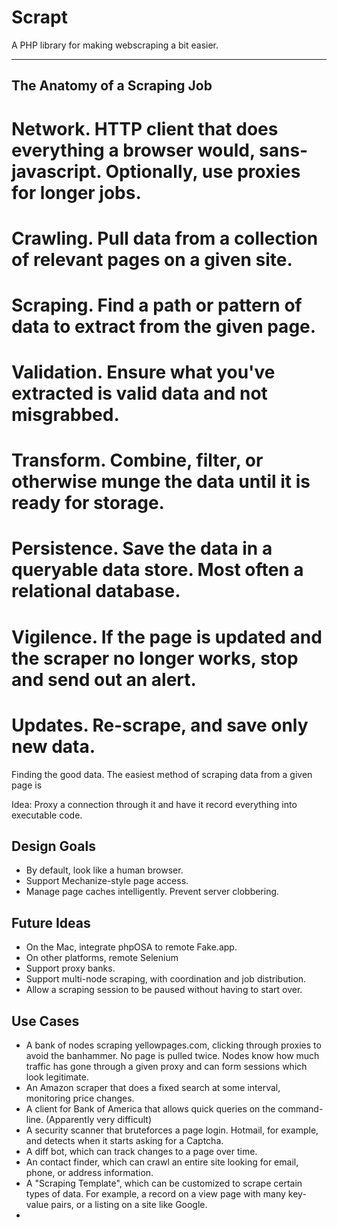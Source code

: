 Scrapt
=======

A PHP library for making webscraping a bit easier.

-------------------------------------------

The Anatomy of a Scraping Job
------------------------------

# Network. HTTP client that does everything a browser would, sans-javascript. Optionally, use proxies for longer jobs.
# Crawling. Pull data from a collection of relevant pages on a given site.
# Scraping. Find a path or pattern of data to extract from the given page.
# Validation. Ensure what you've extracted is valid data and not misgrabbed.
# Transform. Combine, filter, or otherwise munge the data until it is ready for storage.
# Persistence. Save the data in a queryable data store. Most often a relational database.
# Vigilence. If the page is updated and the scraper no longer works, stop and send out an alert.
# Updates. Re-scrape, and save only new data.

Finding the good data. The easiest method of scraping data from a given page
is 


Idea: Proxy a connection through it and have it record everything into 
      executable code. 


Design Goals
------------

- By default, look like a human browser.
- Support Mechanize-style page access.
- Manage page caches intelligently. Prevent server clobbering.


Future Ideas
------------

- On the Mac, integrate phpOSA to remote Fake.app.
- On other platforms, remote Selenium
- Support proxy banks.
- Support multi-node scraping, with coordination and job distribution.
- Allow a scraping session to be paused without having to start over.


Use Cases
----------

- A bank of nodes scraping yellowpages.com, clicking through proxies to avoid
  the banhammer. No page is pulled twice. Nodes know how much traffic has gone
  through a given proxy and can form sessions which look legitimate.
- An Amazon scraper that does a fixed search at some interval, monitoring price
  changes.
- A client for Bank of America that allows quick queries on the command-line.
  (Apparently very difficult)
- A security scanner that bruteforces a page login. Hotmail, for example, and
  detects when it starts asking for a Captcha.
- A diff bot, which can track changes to a page over time.
- An contact finder, which can crawl an entire site looking for email, phone, 
  or address information.
- A "Scraping Template", which can be customized to scrape certain types of data.
  For example, a record on a view page with many key-value pairs, or a listing on
  a site like Google. 
- 




